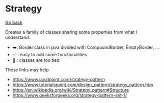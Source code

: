 # Strategy

[Go back](..)

Creates a family of classes sharing some properties from what I understand.

* ➡️: Border class in java divided with CompoundBorder, EmptyBorder, ...
* ✅ : easy to add some functionalities
* 🚫 : classes are too tied

These links may help

* <https://www.javatpoint.com/strategy-pattern>
* <https://www.tutorialspoint.com/design_pattern/strategy_pattern.htm>
* <https://en.wikipedia.org/wiki/Strategy_pattern#Structure>
* <https://www.geeksforgeeks.org/strategy-pattern-set-1/>
